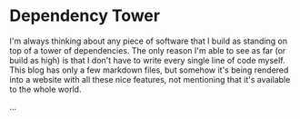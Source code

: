 # Dependency Tower

I'm always thinking about any piece of software that I build as standing on top of a tower of dependencies. The only reason I'm able to see as far (or build as high) is that I don't have to write every single line of code myself. This blog has only a few markdown files, but somehow it's being rendered into a website with all these nice features, not mentioning that it's available to the whole world.

...

